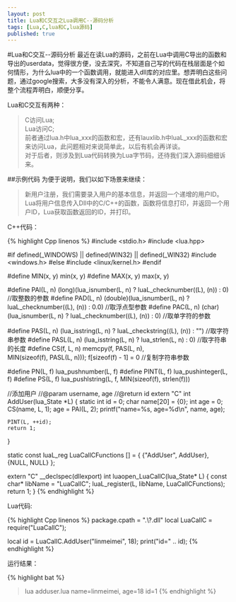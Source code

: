 ```yaml
---
layout: post
title: Lua和C交互之Lua调用C--源码分析
tags: [Lua,C,lua和C,lua源码]
published: true
---
```


#Lua和C交互--源码分析
最近在读Lua的源码，之前在Lua中调用C导出的函数和导出的userdata，觉得很方便，没去深究，不知道自己写的代码在栈层面是个如何情形，为什么lua中的一个函数调用，就能进入dll库的对应里。想弄明白这些问题，通过google搜索，大多没有深入的分析，不能令人满意。现在借此机会，将整个流程弄明白，顺便分享。
<!--more-->

Lua和C交互有两种：  
>   C访问Lua;  
>   Lua访问C;  
前者通过lua.h中lua_xxx的函数和宏，还有lauxlib.h中luaL_xxx的函数和宏来访问Lua，此问题相对来说简单此，以后有机会再详谈。  
对于后者，则涉及到Lua代码转换为Lua字节码，还待我们深入源码细细诉来。


##示例代码
为便于说明，我们以如下场景来继续：  
>   新用户注册，我们需要录入用户的基本信息，并返回一个递增的用户ID。Lua将用户信息传入Dll中的C/C++的函数，函数将信息打印，并返回一个用户ID，Lua获取函数返回的ID，并打印。  

C++代码：  

{% highlight Cpp linenos %}
#include <stdio.h>
#include <lua.hpp>

#if defined(_WINDOWS) || defined(WIN32) || defined(_WIN32)
#include <windows.h>
#else
#include <linux/kernel.h>
#endif

#define MIN(x, y) min(x, y)
#define MAX(x, y) max(x, y)

#define PAI(L, n) (long)(lua_isnumber(L, n) ? luaL_checknumber((L), (n)) : 0)       //取整数的参数
#define PAD(L, n) (double)(lua_isnumber(L, n) ? luaL_checknumber((L), (n)) : 0.0)   //取浮点型参数
#define PAC(L, n) (char)(lua_isnumber(L, n) ? luaL_checknumber((L), (n)) : 0)       //取单字符的参数

#define PAS(L, n) (lua_isstring(L, n) ? luaL_checkstring((L), (n)) : "")            //取字符串参数
#define PASL(L, n) (lua_isstring(L, n) ? lua_strlen(L, n) : 0)                      //取字符串的长度
#define CS(f, L, n) memcpy(f, PAS(L, n), \
    MIN(sizeof(f), PASL(L, n))); f[sizeof(f) - 1] = 0      //复制字符串参数

#define PN(L, f) lua_pushnumber(L, f)
#define PINT(L, f) lua_pushinteger(L, f)
#define PS(L, f) lua_pushlstring(L, f, MIN(sizeof(f), strlen(f)))


//添加用户
//@param username, age
//@return id
extern "C" int AddUser(lua_State *L)
{
    static int id = 0;
    char name[20] = {0};
    int age = 0;
    CS(name, L, 1);
    age = PAI(L, 2);
    printf("name=%s, age=%d\n", name, age);

    PINT(L, ++id);
    return 1;
}

static const luaL_reg LuaCallCFunctions [] =
{
    {"AddUser", AddUser},
    {NULL, NULL}
};

extern "C" __declspec(dllexport) int luaopen_LuaCallC(lua_State* L) 
{
    const char* libName = "LuaCallC";
    luaL_register(L, libName, LuaCallCFunctions);
    return 1;
}
{% endhighlight %}

Lua代码:  

{% highlight Cpp linenos %}
package.cpath = ".\\?.dll"
local LuaCallC = require("LuaCallC");

local id = LuaCallC.AddUser("linmeimei", 18);
print("id=" .. id);
{% endhighlight %}

运行结果：  

{% highlight bat %}
>lua adduser.lua
name=linmeimei, age=18
id=1
{% endhighlight %}
